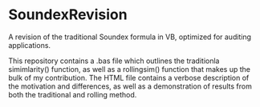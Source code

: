 # SoundexRevision
A revision of the traditional Soundex formula in VB, optimized for auditing applications.

This repository contains a .bas file which outlines the traditionla simimlarity() function, as well as a rollingsim() function
that makes up the bulk of my contribution. The HTML file contains a verbose description of the motivation and differences,
as well as a demonstration of results from both the traditional and rolling method.
